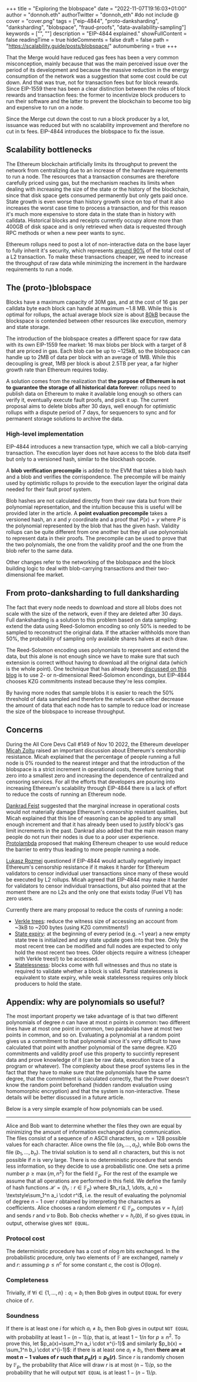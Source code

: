+++
title = "Exploring the blobspace"
date = "2022-11-07T19:16:03+01:00"
author = "donnoh.eth"
authorTwitter = "donnoh_eth" #do not include @
cover = "cover.png"
tags = ["eip-4844", "proto-danksharding", "danksharding", "blobspace", "fraud-proofs", "data-availability-sampling"]
keywords = ["", ""]
description = "EIP-4844 explained."
showFullContent = false
readingTime = true
hideComments = false
draft = false
path = "https://scalability.guide/posts/blobspace/"
autonumbering = true
+++

That the Merge would have reduced gas fees has been a very common misconception, mainly because that was the main perceived issue over the period of its development and because the massive reduction in the energy consumption of the network was a suggestion that some cost could be cut down. And that was true, not for transaction fees but for block rewards. Since EIP-1559 there has been a clear distinction between the roles of block rewards and transaction fees: the former to incentivize block producers to run their software and the latter to prevent the blockchain to become too big and expensive to run on a node.

Since the Merge cut down the cost to run a block producer by a lot, issuance was reduced but with no scalability improvement and therefore no cut in tx fees. EIP-4844 introduces the blobspace to fix the issue.

## Scalability bottlenecks

The Ethereum blockchain artificially limits its throughput to prevent the network from centralizing due to an increase of the hardware requirements to run a node. The resources that a transaction consumes are therefore carefully priced using gas, but the mechanism reaches its limits when dealing with increasing the size of the state or the history of the blockchain, since that disk space gets consumed permanently but only gets paid once. State growth is even worse than history growth since on top of that it also increases the worst case time to process a transaction, and for this reason it's much more expensive to store data in the state than in history with calldata. Historical blocks and receipts currently occupy alone more than 400GB of disk space and is only retrieved when data is requested through RPC methods or when a new peer wants to sync.

Ethereum rollups need to post a lot of non-interactive data on the base layer to fully inherit it's security, which represents [around 90%](https://polygon.technology/blog/from-rollup-to-validium-with-polygon-avail) of the total cost of a L2 transaction. To make these transactions cheaper, we need to increase the throughput of raw data while minimizing the increment in the hardware requirements to run a node.

## The (proto-)blobspace

Blocks have a maximum capacity of 30M gas, and at the cost of 16 gas per calldata byte each block can handle at maximum ~1.8 MB. While this is optimal for rollups, the actual average block size is about [80kB](https://etherscan.io/chart/blocksize) because the blockspace is contended between other resources like execution, memory and state storage.

The introduction of the blobspace creates a different space for raw data with its own EIP-1559 fee market: 16 max blobs per block with a target of 8 that are priced in gas. Each blob can be up to ~125kB, so the blobspace can handle up to 2MB of data per block with an average of 1MB. While this decoupling is great, 1MB per block is about 2.5TB per year, a far higher growth rate than Ethereum requires today.

A solution comes from the realization that **the purpose of Ethereum is not to guarantee the storage of all historical data forever**: rollups need to publish data on Ethereum to make it available long enough so others can verify it, eventually execute fault proofs, and pick it up. The current proposal aims to delete blobs after 30 days, well enough for optimistic rollups with a dispute period of 7 days, for sequencers to sync and for permanent storage solutions to archive the data.

### High-level implementation

EIP-4844 introduces a new transaction type, which we call a blob-carrying transaction. The execution layer does not have access to the blob data itself but only to a versioned hash, similar to the blockhash opcode. 

A **blob verification precompile** is added to the EVM that takes a blob hash and a blob and verifies the corrispondence. The precompile will be mainly used by optimistic rollups to provide to the execution layer the original data needed for their fault proof system.

Blob hashes are not calculated directly from their raw data but from their polynomial representation, and the intuition because this is useful will be provided later in the article. A **point evaluation precompile** takes a versioned hash, an $x$ and $y$ coordinate and a proof that $P(x)=y$ where $P$ is the polynomial represented by the blob that has the given hash. Validity rollups can be quite different from one another but they all use polynomials to represent data in their proofs. The precompile can be used to prove that the two polynomials, the one from the validity proof and the one from the blob refer to the same data.

Other changes refer to the networking of the blobspace and the block building logic to deal with blob-carrying transactions and their two-dimensional fee market.

## From proto-danksharding to full danksharding

The fact that every node needs to download and store all blobs does not scale with the size of the network, even if they are deleted after 30 days. Full danksharding is a solution to this problem based on data sampling: extend the data using Reed-Solomon encoding so only 50% is needed to be sampled to reconstruct the original data. If the attacker withholds more than 50%, the probability of sampling only available shares halves at each draw.

The Reed-Solomon encoding uses polynomials to represent and extend the data, but this alone is not enough since we have to make sure that such extension is correct without having to download all the original data (which is the whole point). One technique that has already been [discussed on this blog](https://scalability.guide/posts/maximising_light_clients_security/) is to use 2- or n-dimensional Reed-Solomon encondings, but EIP-4844 chooses KZG commitments instead because they're less complex.

By having more nodes that sample blobs it is easier to reach the 50% threshold of data sampled and therefore the network can either decrease the amount of data that each node has to sample to reduce load or increase the size of the blobspace to increase throughput.

## Concerns

During the All Core Devs Call #149 of Nov 10 2022, the Ethereum developer [Micah Zoltu](https://twitter.com/MicahZoltu) raised an important discussion about Ethereum's censhorship resistance. Micah explained that the percentage of people running a full node is 0% rounded to the nearest integer and that the introduction of the blobspace is a strict increment in operational costs, therefore turning that zero into a smallest zero and increasing the dependence of centralized and censoring services. For all the efforts that developers are pouring into increasing Ethereum's scalability through EIP-4844 there is a lack of effort to reduce the costs of running an Ethereum node.

[Dankrad Feist](https://twitter.com/dankrad) suggested that the marginal increase in operational costs would not materially damage Ethereum's censorship resistant qualities, but Micah explained that this line of reasoning can be applied to any small enough increment and that it has already been used to justify block's gas limit increments in the past. Dankrad also added that the main reason many people do not run their nodes is due to a poor user experience. [Protolambda](https://twitter.com/protolambda) proposed that making Ethereum cheaper to use would reduce the barrier to entry thus leading to more people running a node.

[Lukasz Rozmej](https://twitter.com/URozmej) questioned if EIP-4844 would actually negatively impact Ethereum's censorship resistance if it makes it harder for Ethereum validators to censor individual user transactions since many of these would be executed by L2 rollups. Micah agreed that EIP-4844 may make it harder for validators to censor individual transactions, but also pointed that at the moment there are no L2s and the only one that exists today (Fuel V1) has zero users.

Currently there are many proposal to reduce the costs of running a node:
- [Verkle trees](https://notes.ethereum.org/@vbuterin/verkle_tree_eip): reduce the witness size of accessing an account from ~3kB to ~200 bytes (using KZG commitments!)
- [State expiry](https://notes.ethereum.org/@vbuterin/state_expiry_eip): at the beginning of every period (e.g. ~1 year) a new empty state tree is initialized and any state update goes into that tree. Only the most recent tree can be modified and full nodes are expected to only hold the most recent two trees. Older objects require a witness (cheaper with Verkle trees!) to be accessed.
- [Statelessness](https://dankradfeist.de/ethereum/2021/02/14/why-stateless.html): blocks come with full witnesses and thus no state is required to validate whether a block is valid. Partial statelessness is equivalent to state expiry, while weak statelessness requires only block producers to hold the state.

## Appendix: why are polynomials so useful?

The most important property we take advantage of is that two different polynomials of degree $n$ can have at most $n$ points in common: two different lines have at most one point in common, two parabolas have at most two points in common, and so on. Evaluating a polynomial at a random point gives us a commitment to that polynomial since it's very difficult to have calculated that point with another polynomial of the same degree. KZG commitments and validity proof use this property to succintly represent data and prove knowledge of it (can be raw data, execution trace of a program or whatever). The complexity about these proof systems lies in the fact that they have to make sure that the polynomials have the same degree, that the commitment is calculated correctly, that the Prover doesn't know the random point beforehand (hidden random evaluation using homomorphic encryption) and that the system is non-interactive. These details will be better discussed in a future article.

Below is a very simple example of how polynomials can be used.

---

Alice and Bob want to determine whether the files they own are equal by minimizing the amount of information exchanged during communication. The files consist of a sequence of $n$ ASCII characters, so $m = 128$ possible values for each character. 
Alice owns the file $(a_1, \dots, a_n)$, while Bob owns the file $(b_1, \dots, b_n)$. The trivial solution is to send all $n$ characters, but this is not possible if $n$ is very large. There is no deterministic procedure that sends less information, so they decide to use a probabilistic one. One sets a prime number $p \geq \max \lbrace m,n^2 \rbrace$ for the field $\mathbb{F}_p$. For the rest of the example we assume that all operations are performed in this field. We define the family of hash functions $\mathcal{H} = \lbrace h_r : r \in \mathbb{F}_p \rbrace$ where $h_r(a_1, \dots, a_n) = \textstyle\sum_1^n a_i \cdot r^i$, i.e. the result of evaluating the polynomial of degree $n-1$ over $r$ obtained by interpreting the characters as coefficients. Alice chooses a random element $r \in \mathbb{F}_p$, computes $v = h_r(a)$ and sends $r$ and $v$ to Bob. Bob checks whether $v = h_r(b)$, if so gives `EQUAL` in output, otherwise gives `NOT EQUAL`.

### Protocol cost

The deterministic procedure has a cost of $n \log m$ bits exchanged. In the probabilistic procedure, only two elements of $\mathbb{F}$ are exchanged, namely $v$ and $r$: assuming $p \leq n^c$ for some constant $c$, the cost is $O(\log n)$.

### Completeness

Trivially, if $\forall i \in \lbrace 1, \dots ,n \rbrace : a_i = b_i$ then Bob gives in output `EQUAL` for every choice of $r$.

### Soundness

If there is at least one $i$ for which $a_i \neq b_i$, then Bob gives in output `NOT EQUAL` with probability at least $1-(n-1)/p$, that is, at least $1-1/n$ for $p \geq n^2$. To prove this, let $p_a(x)=\sum_1^n a_i \cdot x^{i-1}$ and similarly $p_b(x) = \sum_1^n b_i \cdot x^{i-1}$: if there is at least one $a_i \neq b_i$, then **there are at most $n-1$ values of $r$ such that $p_a(r) = p_b(r)$**. Since $r$ is randomly chosen by $\mathbb{F}_p$, the probability that Alice will draw $r$ is at most $(n-1)/p$, so the probability that he will output `NOT EQUAL` is at least $1-(n-1)/p$.


